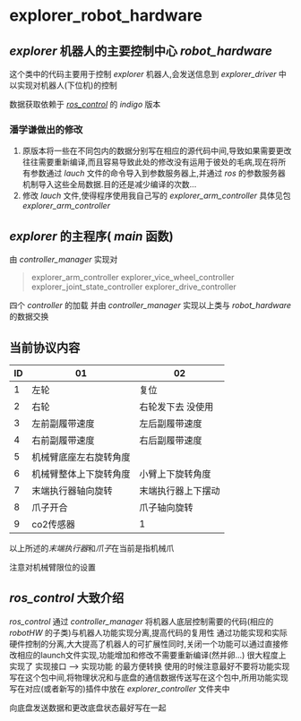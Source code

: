 # explorer_robot_hardware
## _explorer_ 机器人的主要控制中心 _robot_hardware_
这个类中的代码主要用于控制 _explorer_ 机器人,会发送信息到 _explorer_driver_ 中以实现对机器人(下位机)的控制

数据获取依赖于 [_ros_control_](https://github.com/ros-controls/ros_control/tree/indigo-devel "ros_control-indigo 版本的github网址") 的 _indigo_ 版本 

### 潘学谦做出的修改

1. 原版本将一些在不同包内的数据分别写在相应的源代码中间,导致如果需要更改往往需要重新编译,而且容易导致此处的修改没有运用于彼处的毛病,现在将所有参数通过 _lauch_ 文件的命令导入到参数服务器上,并通过 _ros_ 的参数服务器机制导入这些全局数据.目的还是减少编译的次数...
2. 修改 _lauch_ 文件,使得程序使用我自己写的 _explorer_arm_controller_ 具体见包 _explorer_arm_controller_

## _explorer_ 的主程序( _main_ 函数)

由 _controller_manager_ 实现对 

> explorer_arm_controller 
> explorer_vice_wheel_controller
> explorer_joint_state_controller
> explorer_drive_controller

四个 _controller_ 的加载
并由 _controller_manager_ 实现以上类与 _robot_hardware_ 的数据交换

## 当前协议内容

| ID   | 01              | 02            |
| ---- | --------------- | ------------- |
| 1    | 左轮         | 复位 |
| 2    | 右轮     | 右轮发下去 没使用 |
| 3    | 左前副履带速度          | 左后副履带速度        |
| 4    | 右前副履带速度          | 右后副履带速度        |
| 5    | 机械臂底座左右旋转角度       |               |
| 6    | 机械臂整体上下旋转角度 | 小臂上下旋转角度 |
| 7    | 末端执行器轴向旋转   | 末端执行器上下摆动 |
| 8    | 爪子开合        | 爪子轴向旋转 |
| 9    | co2传感器        | 1 |
以上所述的*末端执行器*和*爪子*在当前是指机械爪

注意对机械臂限位的设置

## _ros_control_ 大致介绍

_ros_control_ 通过  _controller_manager_ 将机器人底层控制需要的代码(相应的 _robotHW_ 的子类)与机器人功能实现分离,提高代码的复用性
通过功能实现和实际硬件控制的分离,大大提高了机器人的可扩展性同时,关闭一个功能可以通过直接修改相应的launch文件实现,功能增加和修改不需要重新编译(然并卵...)
很大程度上实现了 实现接口 --> 实现功能 的最方便转换
使用的时候注意最好不要将功能实现写在这个包中间,将物理状况和与底盘的通信数据传送写在这个包中,所用功能实现写在对应(或者新写的)插件中放在 _explorer_controller_ 文件夹中

向底盘发送数据和更改底盘状态最好写在一起
